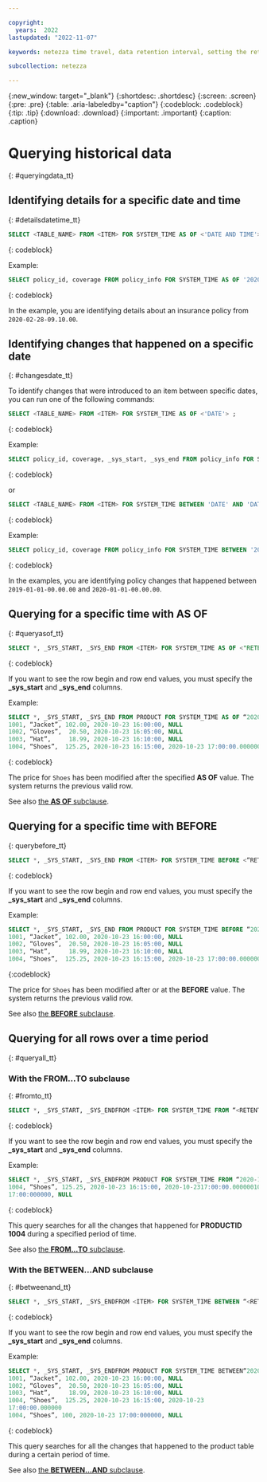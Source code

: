 ```yaml
---

copyright:
  years:  2022
lastupdated: "2022-11-07"

keywords: netezza time travel, data retention interval, setting the retention interval, changing the retention interval

subcollection: netezza

---
```


{:new_window: target="_blank"}
{:shortdesc: .shortdesc}
{:screen: .screen}
{:pre: .pre}
{:table: .aria-labeledby="caption"}
{:codeblock: .codeblock}
{:tip: .tip}
{:download: .download}
{:important: .important}
{:caption: .caption}

# Querying historical data
{: #queryingdata_tt}

## Identifying details for a specific date and time
{: #detailsdatetime_tt}

```sql
SELECT <TABLE_NAME> FROM <ITEM> FOR SYSTEM_TIME AS OF <'DATE AND TIME'> ;
```
{: codeblock}


Example:

```sql
SELECT policy_id, coverage FROM policy_info FOR SYSTEM_TIME AS OF '2020-02-28-09.10.00' ;
```
{: codeblock}

In the example, you are identifying details about an insurance policy from `2020-02-28-09.10.00`.

## Identifying changes that happened on a specific date
{: #changesdate_tt}

To identify changes that were introduced to an item between specific dates, you can run one of the following commands:


```sql
SELECT <TABLE_NAME> FROM <ITEM> FOR SYSTEM_TIME AS OF <'DATE'> ;
```
{: codeblock}

Example:

```sql
SELECT policy_id, coverage, _sys_start, _sys_end FROM policy_info FOR SYSTEM_TIME FROM '2019-01-01-00.00.00' TO '2020-01-01-00.00.00' where policy_id = 'C567' ;
```
{: codeblock}

or

```sql
SELECT <TABLE_NAME> FROM <ITEM> FOR SYSTEM_TIME BETWEEN 'DATE' AND 'DATE' ;
```
{: codeblock}

Example:

```sql
SELECT policy_id, coverage FROM policy_info FOR SYSTEM_TIME BETWEEN '2019-01-01-00.00.00' AND '2020-01-01-00.00.00' ;
```
{: codeblock}

In the examples, you are identifying policy changes that happened between `2019-01-01-00.00.00` and `2020-01-01-00.00.00`.

## Querying for a specific time with AS OF
{: #queryasof_tt}

```sql
SELECT *, _SYS_START, _SYS_END FROM <ITEM> FOR SYSTEM_TIME AS OF <"RETENTION_START_TIMESTAMP">
```
{: codeblock}

If you want to see the row begin and row end values, you must specify the **_sys_start** and **_sys_end** columns.

Example:

```sql
SELECT *, _SYS_START, _SYS_END FROM PRODUCT FOR SYSTEM_TIME AS OF “2020-10-23 16:30:00”
1001, “Jacket”, 102.00, 2020-10-23 16:00:00, NULL
1002, “Gloves”,  20.50, 2020-10-23 16:05:00, NULL
1003, “Hat”,     18.99, 2020-10-23 16:10:00, NULL
1004, “Shoes”,  125.25, 2020-10-23 16:15:00, 2020-10-23 17:00:00.000000
```
{: codeblock}

The price for `Shoes` has been modified after the specified **AS OF** value.
The system returns the previous valid row.

See also [the **AS OF** subclause](https://cloud.ibm.com/docs/netezza?topic=netezza-runningqueries_tt).

## Querying for a specific time with BEFORE
{: querybefore_tt}

```sql
SELECT *, _SYS_START, _SYS_END FROM <ITEM> FOR SYSTEM_TIME BEFORE <“RETENTION_START_TIMESTAMP”>
```
{: codeblock}

If you want to see the row begin and row end values, you must specify the **_sys_start** and **_sys_end** columns.

Example:

```sql
SELECT *, _SYS_START, _SYS_END FROM PRODUCT FOR SYSTEM_TIME BEFORE “2020-10-23 17:00:00”
1001, “Jacket”, 102.00, 2020-10-23 16:00:00, NULL
1002, “Gloves”,  20.50, 2020-10-23 16:05:00, NULL
1003, “Hat”,     18.99, 2020-10-23 16:10:00, NULL
1004, “Shoes”,  125.25, 2020-10-23 16:15:00, 2020-10-23 17:00:00.000000
```
{:codeblock}

The price for `Shoes` has been modified after or at the **BEFORE** value.
The system returns the previous valid row.

See also [the **BEFORE** subclause](https://cloud.ibm.com/docs/netezza?topic=netezza-runningqueries_tt).

## Querying for all rows over a time period
{: #queryall_tt}

### With the FROM...TO subclause
{: #fromto_tt}

```sql
SELECT *, _SYS_START, _SYS_ENDFROM <ITEM> FOR SYSTEM_TIME FROM “<RETENTION_START_TIMESTMAP>” TO “<value2>” WHERE PRODUCTID = <ID>;
```
{: codeblock}

If you want to see the row begin and row end values, you must specify the **_sys_start** and **_sys_end** columns.

Example:

```sql
SELECT *, _SYS_START, _SYS_ENDFROM PRODUCT FOR SYSTEM_TIME FROM “2020-10-23 16:00:00” TO “2020-10-23 17:10:00” WHERE PRODUCTID = 1004;
1004, “Shoes”, 125.25, 2020-10-23 16:15:00, 2020-10-2317:00:00.0000001004, “Shoes”, 100, 2020-10-23
17:00:000000, NULL
```
{: codeblock}

This query searches for all the changes that happened for **PRODUCTID 1004** during a specified period of time.

See also [the **FROM...TO** subclause](https://cloud.ibm.com/docs/netezza?topic=netezza-runningqueries_tt).


### With the BETWEEN...AND subclause
{: #betweenand_tt}

```sql
SELECT *, _SYS_START, _SYS_ENDFROM <ITEM> FOR SYSTEM_TIME BETWEEN “<RETENTION_START_TIMETAMP>” AND “<value2>”;
```
{: codeblock}

If you want to see the row begin and row end values, you must specify the **_sys_start** and **_sys_end** columns.

Example:

```sql
SELECT *, _SYS_START, _SYS_ENDFROM PRODUCT FOR SYSTEM_TIME BETWEEN“2020-10-23 16:00:00” AND“2020-10-23 17:10:00”;
1001, “Jacket”, 102.00, 2020-10-23 16:00:00, NULL
1002, “Gloves”,  20.50, 2020-10-23 16:05:00, NULL
1003, “Hat”,     18.99, 2020-10-23 16:10:00, NULL
1004, “Shoes”,  125.25, 2020-10-23 16:15:00, 2020-10-23
17:00:00.000000
1004, “Shoes”, 100, 2020-10-23 17:00:000000, NULL
```
{: codeblock}

This query searches for all the changes that happened to the product table during a certain period of time.

See also [the **BETWEEN...AND** subclause](https://cloud.ibm.com/docs/netezza?topic=netezza-runningqueries_tt).
